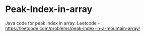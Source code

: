 # Peak-Index-in-array
Java code for peak index in array. Leetcode:-https://leetcode.com/problems/peak-index-in-a-mountain-array/
